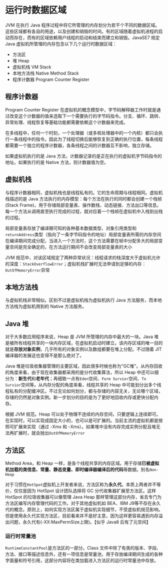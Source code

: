 # 运行时数据区域

JVM 在执行 Java 程序过程中将它所管理的内存划分为若干个不同的数据区域。这些区域都有各自的用途，以及创建和销毁的时间。有的区域随着虚拟机进程的启动而存在，而有的区域依赖用户线程的启动和结束而建立和销毁。JavaSE7 规定 Java 虚拟机所管理的内存包含以下几个运行时数据区域：
- 方法区
- 堆 Heap
- 虚拟机栈 VM Stack
- 本地方法栈 Native Method Stack
- 程序计数器 Program Counter Register

## 程序计数器

Program Counter Register 在虚拟机的概念模型中，字节码解释器工作时就是通过改变这个计数器的值来选取下一个需要执行的字节码指令。分支、循环、跳转、异常处理、线程恢复等基础功能都需要依赖这个计数器来完成。

在多线程中，任何一个时刻，一个处理器（或多核处理器中的一个内核）都只会执行一条线程中的指令。因此为了线程切换后能够恢复到正确的执行位置，每条线程都需要一个独立的程序计数器，各条线程之间的计数器互不影响，独立存储。

如果虚拟机执行的是 Java 方法，计数器记录的是正在执行的虚拟机字节码指令的地址。如果执行的是 Native 方法，则计数器值为空。

## 虚拟机栈

与程序计数器相同，虚拟机栈也是线程私有的。它的生命周期与线程相同。虚拟机栈描述的是 Java 方法执行的内存模型：每个方法在执行的同时都会创建一个栈帧(Stack Frame)，用于存储局部变量表、操作数栈、动态链接、方法出口等信息。每一个方法从调用直至执行完成的过程，就对应着一个栈帧在虚拟机中入栈到出栈的过程。

局部变量表存放了编译期可知的各种基本数据类型、对象引用类型和`returnAddress`类型（指向了一条字节码指令的地址）局部变量表所需的内存空间在编译期间完成分配，当进入一个方法时，这个方法需要在帧中分配多大的局部变量空间是完全确定的，在方法运行期间不会改变局部变量表的大小

JVM 规范中，对该区域规定了两种异常状况：线程请求的栈深度大于虚拟机允许的深度：`StackOverflowError`；虚拟机栈扩展时无法申请到足够的内存：`OutOfMemoryError`异常

## 本地方法栈

与虚拟机栈非常相似。区别不过是虚拟机栈为虚拟机执行 Java 方法服务，而本地方法栈为虚拟机用到的 Native 方法服务。

## Java 堆

对于大多数应用程序来说，Heap 是 JVM 所管理的内存中最大的一块。Java 堆是被所有线程共享的一块内存区域，在虚拟机启动时建立。该内存区域的唯一目的就是**存放对象实例**，几乎所有的对象实例以及数组都要在堆上分配。不过随着 JIT 编译器的发展这也变得不是那么绝对了。

Java 堆是垃圾收集器管理的主要区域，因此很多时候也称为"GC堆"。从内存回收的角度来看，由于现在收集器都采用的是分代收集算法，所以 Heap 中还可以细分为：**新生代**和**老年代**；再细致一点有`Eden`空间、`Form Survior`空间、`To Survior`空间等。从内存分配的角度来看，线程共享的 Heap 中可能划分出多个线程私有的分配缓冲区。不过无论如何划分，都与存储的内容无关，无论哪个区域，存储的仍然是对象实例。新一步划分的目的是为了更好地回收内存或更快分配内存。

根据 JVM 规范。Heap 可以处于物理不连续的内存空间，只要逻辑上连续即可。在实现时，可以实现成固定大小的，也可以是可扩展的。当前主流的虚拟机都是按照可扩展来实现（通过 -Xmx 和  -Xms）。如果堆中没有内存完成实例分配且堆无法再扩展时，就会抛出`OutOfMemoryError`


## 方法区

Method Area，和 Heap 一样，是各个线程共享的内存区域。用于存储**已被虚拟机加载的类信息、常量、静态变量、即时编译器编译后的代码**等数据。别名`Non-Heap`

对于习惯在`HotSpot`虚拟机上开发者来说，方法区称为**永久代**。本质上两者并不等价，仅仅是因为 HotSpot 设计团队选择将 GC 分代收集器扩展至方法区。这样 HotSpot 的垃圾收集器可以像管理 Java Heap 那样管理这部分内存，省去专门为方法区编写内存管理代码的工作。对于其他虚拟机如 BEA、IBM J9等不存在永久代的概念。原则上，如何实现方法区属于虚拟机实现细节，不受虚拟机规范影响。但是使用永久代实现方法区，目前看来并不是好主意，因为这样更容易遇到内存溢出问题，永久代有(-XX:MaxPermSize上限)。【似乎 Java8 后有了元空间】

### 运行时常量池
`RuntimeConstantPool`是方法区的一部分。Class 文件中除了有类的版本、字段、方法、接口等描述信息外，还有一项信息是常量池，用于存放编译期间生成的各种字面量和符号引用，这部分内容将在类加载进入方法区的运行时常量池中存放。

